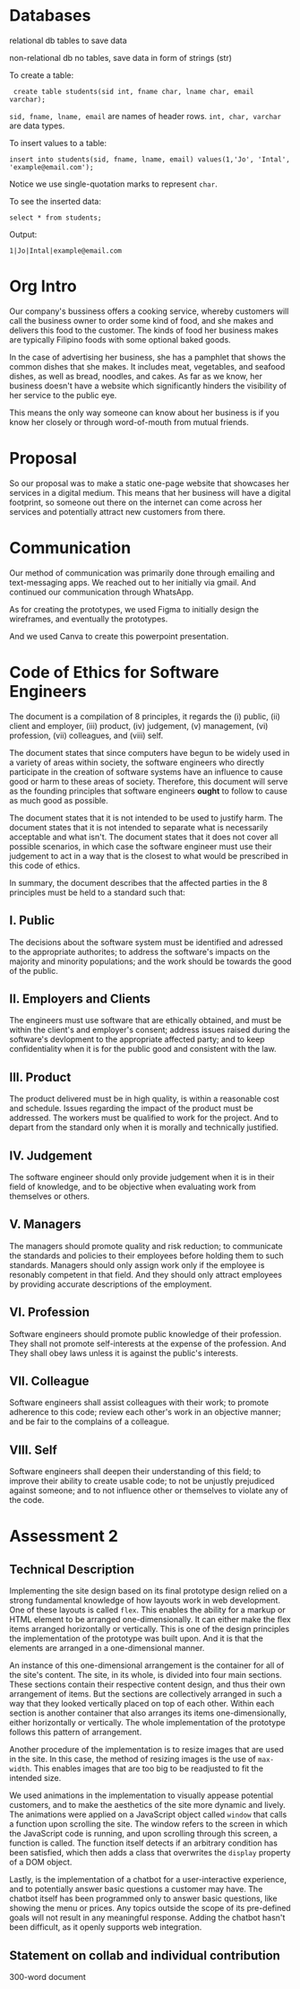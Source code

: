 # Databases

relational db
	tables to save data


non-relational db
	no tables, save data in form of strings (str)

To create a table:
```sqlite
 create table students(sid int, fname char, lname char, email varchar);
 ```

`sid, fname, lname, email` are names of header rows.
`int, char, varchar` are data types. 


To insert values to a table:
```sqlite
insert into students(sid, fname, lname, email) values(1,'Jo', 'Intal', 'example@email.com');
```

Notice we use single-quotation marks to represent `char`. 

To see the inserted data:
```sqlite
select * from students;
```

Output:
```sqlite
1|Jo|Intal|example@email.com
```


# Org Intro

Our company's bussiness offers a cooking service, whereby customers will call the business owner to order some kind of food, and she makes and delivers this food to the customer. The kinds of food her business makes are typically Filipino foods with some optional baked goods. 

In the case of advertising her business, she has a pamphlet that shows the common dishes that she makes. It includes meat, vegetables, and seafood dishes, as well as bread, noodles, and cakes. As far as we know, her business doesn't have a website which significantly hinders the visibility of her service to the public eye. 

This means the only way someone can know about her business is if you know her closely or through word-of-mouth from mutual friends.

# Proposal

So our proposal was to make a static one-page website that showcases her services in a digital medium. This means that her business will have a digital footprint, so someone out there on the internet can come across her services and potentially attract new customers from there. 

# Communication

Our method of communication was primarily done through emailing and text-messaging apps. We reached out to her initially via gmail. And continued our communication through WhatsApp.


As for creating the prototypes, we used Figma to initially design the wireframes, and eventually the prototypes.

And we used Canva to create this powerpoint presentation.

# Code of Ethics for Software Engineers

The document is a compilation of 8 principles, it regards the (i) public, (ii) client and employer, (iii) product, (iv) judgement, (v) management, (vi) profession, (vii) colleagues, and (viii) self.

The document states that since computers have begun to be widely used in a variety of areas within society, the software engineers who directly participate in the creation of software systems have an influence to cause good or harm to these areas of society. Therefore, this document will serve as the founding principles that software engineers **ought**
to follow to cause as much good as possible.

The document states that it is not intended to be used to justify harm. The document states that it is not intended to separate what is necessarily acceptable and what isn't. The document states that it does not cover all possible scenarios, in which case the software engineer must use their judgement to act in a way that is the closest to what would be prescribed in this code of ethics. 


In summary, the document describes that the affected parties in the 8 principles must be held to a standard such that: 
## I. Public

The decisions about the software system must be identified and adressed to the appropriate authorites; to address the software's impacts on the majority and minority populations; and the work should be towards the good of the public. 

## II. Employers and Clients

The engineers must use software that are ethically obtained, and must be within the client's and employer's consent; address issues raised during the software's devlopment to the appropriate affected party; and to keep confidentiality when it is for the public good and consistent with the law.

## III. Product

The product delivered must be in high quality, is within a reasonable cost and schedule. Issues regarding the impact of the product must be addressed. The workers must be qualified to work for the project. And to depart from the standard only when it is morally and technically justified.

## IV. Judgement

The software engineer should only provide judgement when it is in their field of knowledge, and to be objective when evaluating work from themselves or others.

## V. Managers

The managers should promote quality and risk reduction; to communicate the standards and policies to their employees before holding them to such standards. Managers should only assign work only if the employee is resonably competent in that field. And they should only attract employees by providing accurate descriptions of the employment.


## VI. Profession

Software engineers should promote public knowledge of their profession. They shall not promote self-interests at the expense of the profession. And They shall obey laws unless it is against the public's interests.

## VII. Colleague

Software engineers shall assist colleagues with their work; to promote adherence to this code; review each other's work in an objective manner; and be fair to the complains of a colleague.

## VIII. Self

Software engineers shall deepen their understanding of this field; to improve their ability to create usable code; to not be unjustly prejudiced against someone; and to not influence other or themselves to violate any of the code.

# Assessment 2

## Technical Description

Implementing the site design based on its final prototype design relied on a strong fundamental knowledge of how layouts work in web development. One of these layouts is called `flex`. This enables the ability for a markup or HTML element to be arranged one-dimensionally. It can either make the flex items arranged horizontally or vertically. This is one of the design principles the implementation of the prototype was built upon. And it is that the elements are arranged in a one-dimensional manner.

An instance of this one-dimensional arrangement is the container for all of the site's content. The site, in its whole, is divided into four main sections. These sections contain their respective content design, and thus their own arrangement of items. But the sections are collectively arranged in such a way that they looked vertically placed on top of each other. Within each section is another container that also arranges its items one-dimensionally, either horizontally or vertically. The whole implementation of the prototype follows this pattern of arrangement.

Another procedure of the implementation is to resize images that are used in the site. In this case, the method of resizing images is the use of `max-width`. This enables images that are too big to be readjusted to fit the intended size. 

We used animations in the implementation to visually appease potential customers, and to make the aesthetics of the site more dynamic and lively. The animations were applied on a JavaScript object called `window` that calls a function upon scrolling the site. The window refers to the screen in which the JavaScript code is running, and upon scrolling through this screen, a function is called. The function itself detects if an arbitrary condition has been satisfied, which then adds a class that overwrites the `display` property of a DOM object.

Lastly, is the implementation of a chatbot for a user-interactive experience, and to potentially answer basic questions a customer may have. The chatbot itself has been programmed only to answer basic questions, like showing the menu or prices. Any topics outside the scope of its pre-defined goals will not result in any meaningful response. Adding the chatbot hasn't been difficult, as it openly supports web integration.

## Statement on collab and individual contribution

300-word document